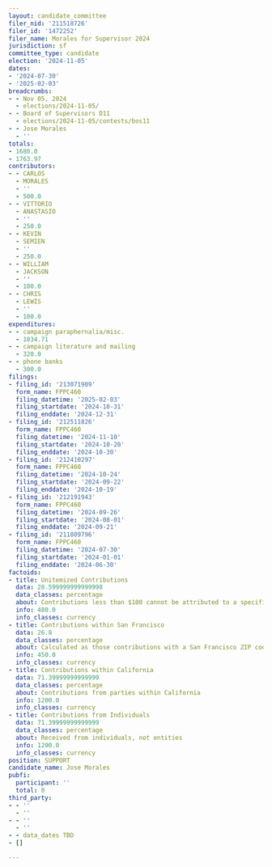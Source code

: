 ```yaml
---
layout: candidate_committee
filer_nid: '211518726'
filer_id: '1472252'
filer_name: Morales for Supervisor 2024
jurisdiction: sf
committee_type: candidate
election: '2024-11-05'
dates:
- '2024-07-30'
- '2025-02-03'
breadcrumbs:
- - Nov 05, 2024
  - elections/2024-11-05/
- - Board of Supervisors D11
  - elections/2024-11-05/contests/bos11
- - Jose Morales
  - ''
totals:
- 1680.0
- 1763.97
contributors:
- - CARLOS
  - MORALES
  - ''
  - 500.0
- - VITTORIO
  - ANASTASIO
  - ''
  - 250.0
- - KEVIN
  - SEMIEN
  - ''
  - 250.0
- - WILLIAM
  - JACKSON
  - ''
  - 100.0
- - CHRIS
  - LEWIS
  - ''
  - 100.0
expenditures:
- - campaign paraphernalia/misc.
  - 1034.71
- - campaign literature and mailing
  - 320.0
- - phone banks
  - 300.0
filings:
- filing_id: '213071909'
  form_name: FPPC460
  filing_datetime: '2025-02-03'
  filing_startdate: '2024-10-31'
  filing_enddate: '2024-12-31'
- filing_id: '212511826'
  form_name: FPPC460
  filing_datetime: '2024-11-10'
  filing_startdate: '2024-10-20'
  filing_enddate: '2024-10-30'
- filing_id: '212410297'
  form_name: FPPC460
  filing_datetime: '2024-10-24'
  filing_startdate: '2024-09-22'
  filing_enddate: '2024-10-19'
- filing_id: '212191943'
  form_name: FPPC460
  filing_datetime: '2024-09-26'
  filing_startdate: '2024-08-01'
  filing_enddate: '2024-09-21'
- filing_id: '211809796'
  form_name: FPPC460
  filing_datetime: '2024-07-30'
  filing_startdate: '2024-01-01'
  filing_enddate: '2024-06-30'
factoids:
- title: Unitemized Contributions
  data: 28.599999999999998
  data_classes: percentage
  about: Contributions less than $100 cannot be attributed to a specific individual
  info: 480.0
  info_classes: currency
- title: Contributions within San Francisco
  data: 26.8
  data_classes: percentage
  about: Calculated as those contributions with a San Francisco ZIP code
  info: 450.0
  info_classes: currency
- title: Contributions within California
  data: 71.39999999999999
  data_classes: percentage
  about: Contributions from parties within California
  info: 1200.0
  info_classes: currency
- title: Contributions from Individuals
  data: 71.39999999999999
  data_classes: percentage
  about: Received from individuals, not entities
  info: 1200.0
  info_classes: currency
position: SUPPORT
candidate_name: Jose Morales
pubfi:
  participant: ''
  total: 0
third_party:
- - ''
  - ''
- - ''
  - ''
- - data_dates TBD
- []

---
```



